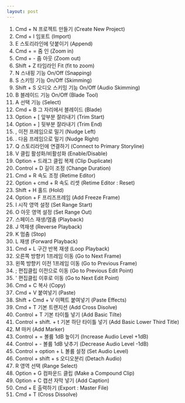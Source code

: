 ```yaml
---
layout: post
---
```


1. Cmd + N 프로젝트 만들기 (Create New Project)
2. Cmd + I 임포트 (Import)
3. E 스토리라인에 덧붙이기 (Append)
4. Cmd + = 줌 인 (Zoom in)
5. Cmd + - 줌 아웃 (Zoom out)
6. Shift + Z 타임라인 Fit (fit to zoom)
7. N 스내핑 기능 On/Off (Snapping)
8. S 스키밍 기능 On/Off (Skimming)
9. Shift + S 오디오 스키밍 기능 On/Off (Audio Skimming)
10. B 블레이드 기능 On/Off (Blade Tool)
11. A 선택 기능 (Select)
12. Cmd + B 그 자리에서 블레이드 (Blade)
13. Option + [ 앞부분 잘라내기 (Trim Start)
14. Option + ] 뒷부분 잘라내기 (Trim End)
15. , 이전 프레임으로 밀기 (Nudge Left)
16. . 다음 프레임으로 밀기 (Nudge Right)
17. Q 스토리라인에 연결하기 (Connect to Primary Storyline)
18. V 클립 활성화/비활성화 (Enable/Disable)
19. Option + 드래그 클립 복제 (Clip Duplicate)
20. Control + D 길이 조정 (Change Duration)
21. Cmd + R 속도 조정 (Retime Editor)
22. Option + cmd + R 속도 리셋 (Retime Editor : Reset)
23. Shift + H 홀드 (Hold)
24. Option + F 프리즈프레임 (Add Freeze Frame)
25. I 시작 영역 설정 (Set Range Start)
26. O 아웃 영역 설정 (Set Range Out)
27. 스페이스 재생/멈춤 (Playback)
28. J 역재생 (Reverse Playback)
29. K 멈춤 (Stop)
30. L 재생 (Forward Playback)
31. Cmd + L 구간 반복 재생 (Loop Playback)
32. 오른쪽 방향키 1프레임 이동 (Go to Next Frame)
33. 왼쪽 방향키 이전 1프레임 이동 (Go to Previous Frame)
34. ; 편집클립 이전으로 이동 (Go to Previous Edit Point)
35. ' 편집클립 이후로 이동 (Go to Next Edit Point)
36. Cmd + C 복사 (Copy)
37. Cmd + V 붙여넣기 (Paste)
38. Shift + Cmd + V 이펙트 붙여넣기 (Paste Effects)
39. Cmd + T 기본 트랜지션 (Add Cross Disolve)
40. Control + T 기본 타이틀 넣기 (Add Basic Tilte)
41. Control + shift. + t 기본 하단 타이틀 넣기 (Add Basic Lower Third Title)
42. M 마커 (Add Marker)
43. Control + = 볼륨 1dB 높이기 (Increase Audio Level +1dB)
44. Control + - 볼륨 1dB 낮추기 (Decrease Audio Level -1dB)
45. Control + option + L 볼륨 설정 (Set Audio Level)
46. Control + shift + s 오디오분리 (Detach Audio)
47. R 영역 선택 (Range Select)
48. Option + G 컴파운드 클립 (Make a Compound Clip)
49. Option + C 캡션 자막 넣기 (Add Caption)
50. Cmd + E 출력하기 (Export : Master File)
51. Cmd + T (Cross Dissolve)